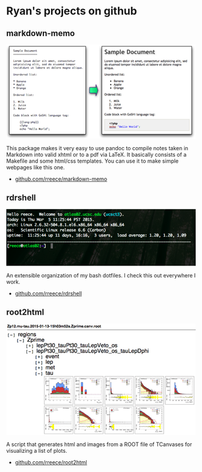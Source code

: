 Ryan's projects on github
================================================================================


markdown-memo
--------------------------------------------------------------------------------

<a href="https://github.com/rreece/markdown-memo">
<img src="img/markdown-example.png" alt="markdown-example" width="600"/>
</a>

This package makes it very easy to use pandoc to compile notes taken in Markdown
into valid xhtml or to a pdf via LaTeX. It basically consists of a Makefile and
some html/css templates.  You can use it to make simple webpages like this one.

-   [github.com/rreece/markdown-memo](https://github.com/rreece/markdown-memo)


rdrshell
--------------------------------------------------------------------------------

<a href="https://github.com/rreece/rdrshell">
<img src="img/rdrshell-bash-prompt.png" alt="rdrshell-bash-prompt" width="600"/>
</a>

An extensible organization of my bash dotfiles.
I check this out everywhere I work.

-   [github.com/rreece/rdrshell](https://github.com/rreece/rdrshell)


root2html
--------------------------------------------------------------------------------

<a href="https://github.com/rreece/root2html">
<img src="img/root2html-example.png" alt="root2html-example" width="600"/>
</a>

A script that generates html and images from a ROOT file of TCanvases
for visualizing a list of plots.

-   [github.com/rreece/root2html](https://github.com/rreece/root2html)


